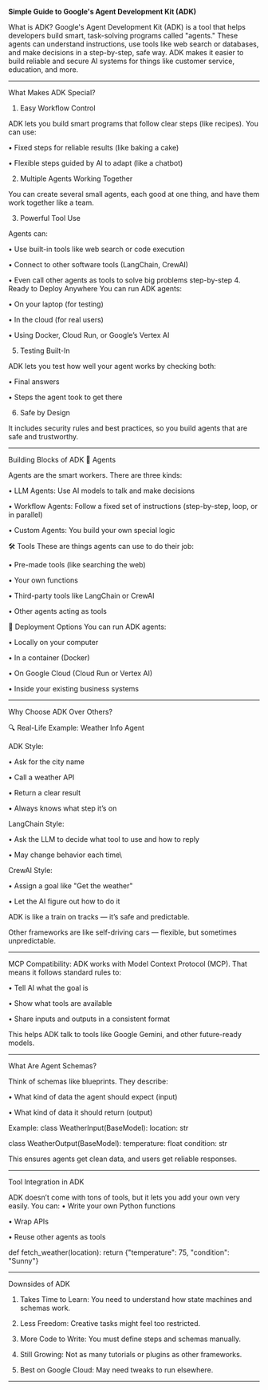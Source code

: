 **Simple Guide to Google's Agent Development Kit (ADK)**

What is ADK?
Google's Agent Development Kit (ADK) is a tool that helps developers build smart, task-solving programs called "agents." These agents can understand instructions, use tools like web search or databases, and make decisions in a step-by-step, safe way. ADK makes it easier to build reliable and secure AI systems for things like customer service, education, and more.
________________________________________
What Makes ADK Special?
1. Easy Workflow Control

ADK lets you build smart programs that follow clear steps (like recipes). You can use:

•	Fixed steps for reliable results (like baking a cake)

•	Flexible steps guided by AI to adapt (like a chatbot)

2. Multiple Agents Working Together

You can create several small agents, each good at one thing, and have them work together like a team.

3. Powerful Tool Use

Agents can:

•	Use built-in tools like web search or code execution

•	Connect to other software tools (LangChain, CrewAI)

•	Even call other agents as tools to solve big problems step-by-step
4. Ready to Deploy Anywhere
You can run ADK agents:

•	On your laptop (for testing)

•	In the cloud (for real users)

•	Using Docker, Cloud Run, or Google’s Vertex AI

5. Testing Built-In

ADK lets you test how well your agent works by checking both:

•	Final answers

•	Steps the agent took to get there

6. Safe by Design

It includes security rules and best practices, so you build agents that are safe and trustworthy.
________________________________________
Building Blocks of ADK
🧠 Agents

Agents are the smart workers. There are three kinds:

•	LLM Agents: Use AI models to talk and make decisions

•	Workflow Agents: Follow a fixed set of instructions (step-by-step, loop, or in parallel)

•	Custom Agents: You build your own special logic

🛠️ Tools
These are things agents can use to do their job:

•	Pre-made tools (like searching the web)

•	Your own functions

•	Third-party tools like LangChain or CrewAI

•	Other agents acting as tools

🚀 Deployment Options
You can run ADK agents:

•	Locally on your computer

•	In a container (Docker)

•	On Google Cloud (Cloud Run or Vertex AI)

•	Inside your existing business systems
________________________________________


Why Choose ADK Over Others?

🔍 Real-Life Example: Weather Info Agent

ADK Style:

•	Ask for the city name

•	Call a weather API

•	Return a clear result

•	Always knows what step it’s on

LangChain Style:

•	Ask the LLM to decide what tool to use and how to reply

•	May change behavior each time\

CrewAI Style:

•	Assign a goal like "Get the weather"

•	Let the AI figure out how to do it

ADK is like a train on tracks — it’s safe and predictable.

Other frameworks are like self-driving cars — flexible, but sometimes unpredictable.

________________________________________
MCP Compatibility: 
ADK works with Model Context Protocol (MCP). That means it follows standard rules to:

•	Tell AI what the goal is

•	Show what tools are available

•	Share inputs and outputs in a consistent format

This helps ADK talk to tools like Google Gemini, and other future-ready models.

________________________________________
What Are Agent Schemas?

Think of schemas like blueprints. They describe:

•	What kind of data the agent should expect (input)

•	What kind of data it should return (output)

Example:
class WeatherInput(BaseModel):
    location: str

class WeatherOutput(BaseModel):
    temperature: float
    condition: str
    
This ensures agents get clean data, and users get reliable responses.
________________________________________
Tool Integration in ADK

ADK doesn’t come with tons of tools, but it lets you add your own very easily.
You can:
•	Write your own Python functions

•	Wrap APIs

•	Reuse other agents as tools

def fetch_weather(location):
    return {"temperature": 75, "condition": "Sunny"}

________________________________________
Downsides of ADK 
1.	Takes Time to Learn: You need to understand how state machines and schemas work.

2.	Less Freedom: Creative tasks might feel too restricted.

3.	More Code to Write: You must define steps and schemas manually.

4.	Still Growing: Not as many tutorials or plugins as other frameworks.

5.	Best on Google Cloud: May need tweaks to run elsewhere.
________________________________________




